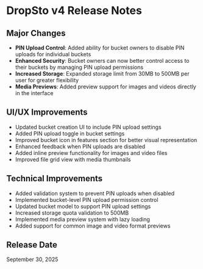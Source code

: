 
# DropSto v4 Release Notes

## Major Changes
- **PIN Upload Control**: Added ability for bucket owners to disable PIN uploads for individual buckets
- **Enhanced Security**: Bucket owners can now better control access to their buckets by managing PIN upload permissions
- **Increased Storage**: Expanded storage limit from 30MB to 500MB per user for greater flexibility
- **Media Previews**: Added preview support for images and videos directly in the interface

## UI/UX Improvements
- Updated bucket creation UI to include PIN upload settings
- Added PIN upload toggle in bucket settings
- Improved bucket icon in features section for better visual representation
- Enhanced feedback when PIN uploads are disabled
- Added inline preview functionality for images and video files
- Improved file grid view with media thumbnails

## Technical Improvements
- Added validation system to prevent PIN uploads when disabled
- Implemented bucket-level PIN upload permission control
- Updated bucket model to support PIN upload settings
- Increased storage quota validation to 500MB
- Implemented media preview system with lazy loading
- Added support for common image and video format previews

## Release Date
September 30, 2025
